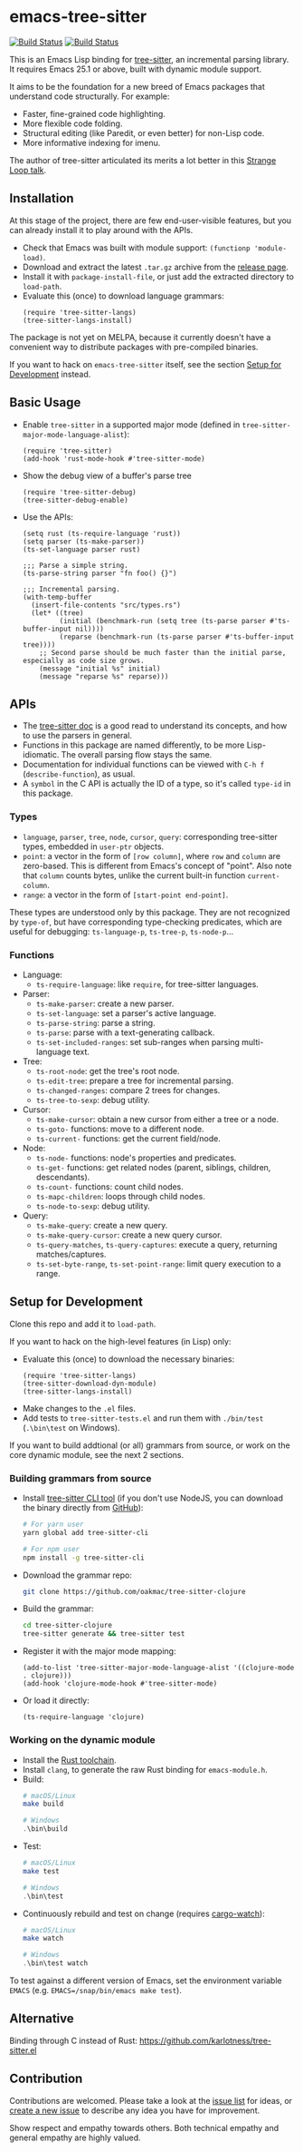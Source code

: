 # emacs-tree-sitter
[![Build Status](https://travis-ci.org/ubolonton/emacs-tree-sitter.svg?branch=master)](https://travis-ci.org/ubolonton/emacs-tree-sitter)
[![Build Status](https://dev.azure.com/ubolonton/emacs-tree-sitter/_apis/build/status/ci?branchName=master&label=build&api-version=6.0-preview.1)](https://dev.azure.com/ubolonton/emacs-tree-sitter/_build/latest?definitionId=2&branchName=master)

This is an Emacs Lisp binding for [tree-sitter](https://tree-sitter.github.io/tree-sitter/), an incremental parsing library. It requires Emacs 25.1 or above, built with dynamic module support.

It aims to be the foundation for a new breed of Emacs packages that understand code structurally. For example:
- Faster, fine-grained code highlighting.
- More flexible code folding.
- Structural editing (like Paredit, or even better) for non-Lisp code.
- More informative indexing for imenu.

The author of tree-sitter articulated its merits a lot better in this [Strange Loop talk](https://www.thestrangeloop.com/2018/tree-sitter---a-new-parsing-system-for-programming-tools.html).

## Installation

At this stage of the project, there are few end-user-visible features, but you can already install it to play around with the APIs.

- Check that Emacs was built with module support: `(functionp 'module-load)`.
- Download and extract the latest `.tar.gz` archive from the [release page](https://github.com/ubolonton/emacs-tree-sitter/releases).
- Install it with `package-install-file`, or just add the extracted directory to `load-path`.
- Evaluate this (once) to download language grammars:
    ```emacs-lisp
    (require 'tree-sitter-langs)
    (tree-sitter-langs-install)
    ```

The package is not yet on MELPA, because it currently doesn't have a convenient way to distribute packages with pre-compiled binaries.

If you want to hack on `emacs-tree-sitter` itself, see the section [Setup for Development](#setup-for-development) instead.

## Basic Usage

- Enable `tree-sitter` in a supported major mode (defined in `tree-sitter-major-mode-language-alist`):
    ```emacs-lisp
    (require 'tree-sitter)
    (add-hook 'rust-mode-hook #'tree-sitter-mode)
    ```
- Show the debug view of a buffer's parse tree
    ```emacs-lisp
    (require 'tree-sitter-debug)
    (tree-sitter-debug-enable)
    ```
- Use the APIs:
    ```emacs-lisp
    (setq rust (ts-require-language 'rust))
    (setq parser (ts-make-parser))
    (ts-set-language parser rust)

    ;;; Parse a simple string.
    (ts-parse-string parser "fn foo() {}")

    ;;; Incremental parsing.
    (with-temp-buffer
      (insert-file-contents "src/types.rs")
      (let* ((tree)
             (initial (benchmark-run (setq tree (ts-parse parser #'ts-buffer-input nil))))
             (reparse (benchmark-run (ts-parse parser #'ts-buffer-input tree))))
        ;; Second parse should be much faster than the initial parse, especially as code size grows.
        (message "initial %s" initial)
        (message "reparse %s" reparse)))
    ```

## APIs

- The [tree-sitter doc](https://tree-sitter.github.io/tree-sitter/using-parsers) is a good read to understand its concepts, and how to use the parsers in general.
- Functions in this package are named differently, to be more Lisp-idiomatic. The overall parsing flow stays the same.
- Documentation for individual functions can be viewed with `C-h f` (`describe-function`), as usual.
- A `symbol` in the C API is actually the ID of a type, so it's called `type-id` in this package.

### Types

- `language`, `parser`, `tree`, `node`, `cursor`, `query`: corresponding tree-sitter types, embedded in `user-ptr` objects.
- `point`: a vector in the form of `[row column]`, where `row` and `column` are zero-based. This is different from Emacs's concept of "point". Also note that `column` counts bytes, unlike the current built-in function `current-column`.
- `range`: a vector in the form of `[start-point end-point]`.

These types are understood only by this package. They are not recognized by `type-of`, but have corresponding type-checking predicates, which are useful for debugging: `ts-language-p`, `ts-tree-p`, `ts-node-p`...

### Functions

- Language:
    + `ts-require-language`: like `require`, for tree-sitter languages.
- Parser:
    + `ts-make-parser`: create a new parser.
    + `ts-set-language`: set a parser's active language.
    + `ts-parse-string`: parse a string.
    + `ts-parse`: parse with a text-generating callback.
    + `ts-set-included-ranges`: set sub-ranges when parsing multi-language text.
- Tree:
    + `ts-root-node`: get the tree's root node.
    + `ts-edit-tree`: prepare a tree for incremental parsing.
    + `ts-changed-ranges`: compare 2 trees for changes.
    + `ts-tree-to-sexp`: debug utility.
- Cursor:
    + `ts-make-cursor`: obtain a new cursor from either a tree or a node.
    + `ts-goto-` functions: move to a different node.
    + `ts-current-` functions: get the current field/node.
- Node:
    + `ts-node-` functions: node's properties and predicates.
    + `ts-get-` functions: get related nodes (parent, siblings, children, descendants).
    + `ts-count-` functions: count child nodes.
    + `ts-mapc-children`: loops through child nodes.
    + `ts-node-to-sexp`: debug utility.
- Query:
    + `ts-make-query`: create a new query.
    + `ts-make-query-cursor`: create a new query cursor.
    + `ts-query-matches`, `ts-query-captures`: execute a query, returning matches/captures.
    + `ts-set-byte-range`, `ts-set-point-range`: limit query execution to a range.

## Setup for Development

Clone this repo and add it to `load-path`.

If you want to hack on the high-level features (in Lisp) only:
- Evaluate this (once) to download the necessary binaries:
    ```emacs-lisp
    (require 'tree-sitter-langs)
    (tree-sitter-download-dyn-module)
    (tree-sitter-langs-install)
    ```
- Make changes to the `.el` files.
- Add tests to `tree-sitter-tests.el` and run them with `./bin/test` (`.\bin\test` on Windows).

If you want to build addtional (or all) grammars from source, or work on the core dynamic module, see the next 2 sections.

### Building grammars from source

- Install [tree-sitter CLI tool](https://tree-sitter.github.io/tree-sitter/creating-parsers#installation) (if you don't use NodeJS, you can download the binary directly from [GitHub](https://github.com/tree-sitter/tree-sitter/releases)):
    ```bash
    # For yarn user
    yarn global add tree-sitter-cli

    # For npm user
    npm install -g tree-sitter-cli
    ```
- Download the grammar repo:
    ```bash
    git clone https://github.com/oakmac/tree-sitter-clojure
    ```
- Build the grammar:
    ```bash
    cd tree-sitter-clojure
    tree-sitter generate && tree-sitter test
    ```
- Register it with the major mode mapping:
    ```emacs-lisp
    (add-to-list 'tree-sitter-major-mode-language-alist '((clojure-mode . clojure)))
    (add-hook 'clojure-mode-hook #'tree-sitter-mode)
    ```
- Or load it directly:
    ```emacs-lisp
    (ts-require-language 'clojure)
    ```

### Working on the dynamic module

- Install the [Rust toolchain](https://rustup.rs/).
- Install `clang`, to generate the raw Rust binding for `emacs-module.h`.
- Build:
    ```bash
    # macOS/Linux
    make build
    ```
    ```powershell
    # Windows
    .\bin\build
    ```
- Test:
    ```bash
    # macOS/Linux
    make test
    ```
    ```powershell
    # Windows
    .\bin\test
    ```
- Continuously rebuild and test on change (requires [cargo-watch](https://github.com/passcod/cargo-watch)):
    ```bash
    # macOS/Linux
    make watch
    ```
    ```powershell
    # Windows
    .\bin\test watch
    ```

To test against a different version of Emacs, set the environment variable `EMACS` (e.g. `EMACS=/snap/bin/emacs make test`).

## Alternative
Binding through C instead of Rust: https://github.com/karlotness/tree-sitter.el

## Contribution

Contributions are welcomed. Please take a look at the [issue list](https://github.com/ubolonton/emacs-tree-sitter/issues) for ideas, or [create a new issue](https://github.com/ubolonton/emacs-tree-sitter/issues/new) to describe any idea you have for improvement.

Show respect and empathy towards others. Both technical empathy and general empathy are highly valued.
